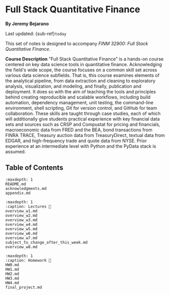 # Full Stack Quantitative Finance

**By Jeremy Bejarano**

Last updated: {sub-ref}`today` 


This set of notes is designed to accompany _FINM 32900: Full Stack Quantitative Finance_. 

**Course Description**
"Full Stack Quantitative Finance" is a hands-on course centered on key data science tools in quantitative finance. Acknowledging the field's wide scope, the course focuses on a common skill set across various data science subfields. That is, this course examines elements of the analytical pipeline, from data extraction and cleaning to exploratory analysis, visualization, and modeling, and finally, publication and deployment. It does so with the aim of teaching the tools and principles behind creating reproducible and scalable workflows, including build automation, dependency management, unit testing, the command-line environment, shell scripting, Git for version control, and GitHub for team collaboration. These skills are taught through case studies, each of which will additionally give students practical experience with key financial data sets and sources such as CRSP and Compustat for pricing and financials, macroeconomic data from FRED and the BEA, bond transactions from FINRA TRACE, Treasury auction data from TreasuryDirect, textual data from EDGAR, and high-frequency trade and quote data from NYSE. Prior experience at an intermediate level with Python and the PyData stack is assumed.


## Table of Contents

```{toctree}
:maxdepth: 1
README.md
acknowledgments.md
appendix.md
```

```{toctree}
:maxdepth: 1
:caption: Lectures 📖
overview_w1.md
overview_w2.md
overview_w3.md
overview_w4.md
overview_w5.md
overview_w6.md
overview_w7.md
subject_to_change_after_this_week.md
overview_w8.md
```

```{toctree}
:maxdepth: 1
:caption: Homework 📝
HW0.md
HW1.md
HW2.md
HW3.md
HW4.md
final_project.md
```


<!-- 
# Table of contents
# Learn more at https://jupyterbook.org/customize/toc.html

format: jb-book
root: intro.md
chapters:
- file: README.md # This is the syllabus. It is designed this way 
# so that it can be viewed on GitHub as well.
- file: lectures/Week1/HW0.md
# ----------------------------
# Week 1: GitHub, GitHub Classroom, and Virtual Environments
# Data: IPUMS CPS
# HW: Wage growth during the recession
# TA Session: Setting up VS Code for HW
- file: lectures/Week1/overview_w1.md
  sections:
  - file: lectures/Week1/what_is_this_course_about.md
  - file: lectures/Week1/reproducible_analytical_pipelines.md
  - file: lectures/Week1/case_study_reproducibility_in_finance.md
  - file: lectures/Week1/virtual_environments.md
- file: lectures/Week1/HW1.md
  sections:
  - file: lectures/Week1/case_study_atlanta_fed_wage_growth_tracker.md
  - file: output/_01_wage_growth_during_the_recession.ipynb
# ----------------------------
# Week 2: Env Files, and Secrets
# Data: CRSP and yfinance Data
# Handling Jupyter Notebooks in PyDoit
# CRSP for historical data, yfinance for real-time data
# Tear sheet for individual stocks
# CRSP Market Portfolio and HW constructs SP 500 index
# TA Session: Pull requests on GitHub. GitHub skills page.
- file: lectures/Week2/overview_w2.md
  sections:
  - file: lectures/Week2/WRDS_intro_and_web_queries.md
  - file: output/_01_wrds_python_package.ipynb
  - file: lectures/Week2/env_files.md
- file: lectures/Week2/HW2.md
  sections:
  - file: output/_02_CRSP_market_index.ipynb
  - file: output/_03_SP500_constituents_and_index.ipynb
# ----------------------------
# Week 3: Task Runners, Automating Queries and the Basics of SQL
# Data: CRSP
# Pushing large computations to the cloud
# TA Session: No TA session because of the holiday. Lecture uses TA session as makeup day.
- file: lectures/Week3/overview_w3.md
  sections:
    - file: lectures/Week3/what_is_a_task_runner.md
    - file: lectures/Week2/project_structure.md
    - file: output/_05_basics_of_SQL.ipynb
- file: lectures/Week3/HW3.md
  sections:
  - file: output/_04_Fama_French_1993.ipynb
# ----------------------------
# Week 4: Publishing Reports: Markdown, LaTeX, and Github Pages
# Data: CRSP and Compustat Data, Merged
# Data: Datastream??
# Publishing charts to ChartBook. Individual pipeline page. Publishing to GitHub Pages
# Everybody contributes their own new chart to the ChartBook. Each student must contribute
# a unique chart to the ChartBook. Use GitHub Issue tracker to claim a chart BEFORE
# starting work on it. The issue must be approved by the instructor before you can start.
# Then, the repo that collects charts simply has a URL that points to the student's GitHub
# repo that contains the pipeline.
# TA Session: LaTeX essentials
- file: lectures/Week4/overview_w4.md
  sections:
  - file: lectures/Week4/reports_with_jupyter_notebooks.md
  - file: lectures/Week4/intro_to_LaTeX.md
  - file: lectures/Week4/latex_essentials.md
# ----------------------------
# Week 5: Medium Data
# Python Polars Package: Lazy evaluation, parallel execution, and streaming
# Data: Corporate TRACE Data
- file: lectures/Week5/overview_w5.md
  sections:
  - file: lectures/Week5/sphinx.md
  - file: lectures/Week5/unit_tests.md
# ----------------------------
# Week 6: Creating your own Python Package, plus CI/CD and GitHub Actions
# Hatch and Hatchling, Sphinx, Click CLI
# Yield Curve Estimation
# CRSP Treasury Data
- file: lectures/Week6/overview_w6.md
  sections:
  - file: lectures/Week6/GitHub_pull_requests.md
  - file: lectures/Week6/python_packaging_with_hatch.md
- file: lectures/Week6/HW4.md
  sections:
  - file: output/_01_CRSP_treasury_overview.ipynb
  - file: output/_02_replicate_GSW2005.ipynb
# ----------------------------
# Week 7: Working with Remotes, HPC Scheduler, GNU Parallel
# SSH, SCP, SFTP
# Data: SEC Filings
# Jupyter Notebooks running remotely, port forwarding. Connect traditional way and via VS Code
# Try Remote Tunnels: https://code.visualstudio.com/docs/remote/tunnels and https://www.youtube.com/watch?v=SyLHXdXhE1U
# TA Session: Bloomberg Terminal
- file: lectures/Week7/overview_w7.md
  sections:
  - file: lectures/Week7/bloomberg_terminal.md
  - file: lectures/Week7/LSEG_datastream.md
- file: lectures/subject_to_change_after_this_week.md
# ----------------------------
# Week 8: Big Data
# Data: NYSE Trade and Quote Data (TAQ)
# NBBO Calculation
# TA Session: SAS
- file: lectures/Week8/overview_w8.md
  sections:
  - file: lectures/Week8/github_actions_interactive_dashboard.md
  - file: output/_01_repo_spikes.ipynb
  - file: output/_corporate_hedging.ipynb
  - file: output/_spx_hedging.ipynb
- file: lectures/Misc/final_project.md
  sections:
  - file: lectures/Misc/final_project_rubric.md
  - file: lectures/Misc/potential_final_projects.md
- file: lectures/Misc/appendix.md
# ----------------------------
# Week 9: Publishing a live dashboard to the web
# IPUMS CPS Data  -->
